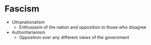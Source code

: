 # Fascism
- Ultranationalism
    - Enthusiasm of the nation and opposition to those who disagree
- Authoritarianism
    - Opposition over any different views of the government
